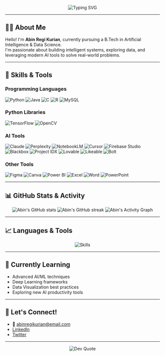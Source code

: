 <!-- Banner / Header Image -->
<p align="center">
  <img src="https://readme-typing-svg.demolab.com?font=Fira+Code&size=28&pause=1000&color=4F8EF7&center=true&vCenter=true&width=800&lines=Hi+there+%F0%9F%91%8B%2C+I'm+Abin+Regi+Kurian!;B.Tech+in+AI+%26+Data+Science+Student;Python+%7C+AI+Tools+%7C+Data+Visualization" alt="Typing SVG" />
</p>

---

## 👨‍💻 About Me

Hello! I'm **Abin Regi Kurian**, currently pursuing a B.Tech in Artificial Intelligence & Data Science.  
I'm passionate about building intelligent systems, exploring data, and leveraging modern AI tools to solve real-world problems.

---

## 🚀 Skills & Tools

### Programming Languages
![Python](https://img.shields.io/badge/-Python-3776AB?style=flat-square&logo=python&logoColor=white)
![Java](https://img.shields.io/badge/-Java-007396?style=flat-square&logo=java&logoColor=white)
![C](https://img.shields.io/badge/-C-00599C?style=flat-square&logo=c&logoColor=white)
![R](https://img.shields.io/badge/-R-276DC3?style=flat-square&logo=r&logoColor=white)
![MySQL](https://img.shields.io/badge/-MySQL-4479A1?style=flat-square&logo=mysql&logoColor=white)

### Python Libraries
![TensorFlow](https://img.shields.io/badge/-TensorFlow-FF6F00?style=flat-square&logo=tensorflow&logoColor=white)
![OpenCV](https://img.shields.io/badge/-OpenCV-5C3EE8?style=flat-square&logo=opencv&logoColor=white)

### AI Tools
![Claude](https://img.shields.io/badge/-Claude-000000?style=flat-square)
![Perplexity](https://img.shields.io/badge/-Perplexity-1A202C?style=flat-square)
![NotebookLM](https://img.shields.io/badge/-NotebookLM-FFB300?style=flat-square)
![Cursor](https://img.shields.io/badge/-Cursor-2D2D2D?style=flat-square)
![Firebase Studio](https://img.shields.io/badge/-Firebase-FFCA28?style=flat-square&logo=firebase&logoColor=white)
![Blackbox](https://img.shields.io/badge/-Blackbox-000000?style=flat-square)
![Project IDX](https://img.shields.io/badge/-Project%20IDX-4285F4?style=flat-square)
![Lovable](https://img.shields.io/badge/-Lovable-FF69B4?style=flat-square)
![Likeable](https://img.shields.io/badge/-Likeable-4CAF50?style=flat-square)
![Bolt](https://img.shields.io/badge/-Bolt-FFC107?style=flat-square)

### Other Tools
![Figma](https://img.shields.io/badge/-Figma-F24E1E?style=flat-square&logo=figma&logoColor=white)
![Canva](https://img.shields.io/badge/-Canva-00C4CC?style=flat-square&logo=canva&logoColor=white)
![Power BI](https://img.shields.io/badge/-PowerBI-F2C811?style=flat-square&logo=powerbi&logoColor=black)
![Excel](https://img.shields.io/badge/-Excel-217346?style=flat-square&logo=microsoft-excel&logoColor=white)
![Word](https://img.shields.io/badge/-Word-2B579A?style=flat-square&logo=microsoft-word&logoColor=white)
![PowerPoint](https://img.shields.io/badge/-PowerPoint-B7472A?style=flat-square&logo=microsoft-powerpoint&logoColor=white)

---

## 📊 GitHub Stats & Activity

<p align="center">
  <img src="https://github-readme-stats.vercel.app/api?username=abinregikurian&show_icons=true&theme=radical" alt="Abin's GitHub stats" />
  <img src="https://github-readme-streak-stats.herokuapp.com/?user=abinregikurian&theme=radical" alt="Abin's GitHub streak" />
  <img src="https://github-readme-activity-graph.cyclic.app/graph?username=abinregikurian&theme=react-dark" alt="Abin's Activity Graph" />
</p>

---

## 📈 Languages & Tools

<p align="center">
  <img src="https://skillicons.dev/icons?i=python,java,c,r,mysql,tensorflow,opencv,figma,canva,powerbi,excel,word,ppt" alt="Skills" />
</p>

---

## 🌱 Currently Learning

- Advanced AI/ML techniques
- Deep Learning frameworks
- Data Visualization best practices
- Exploring new AI productivity tools

---

## 🤝 Let's Connect!

- 📧 abinregikurian@email.com
- [LinkedIn](https://www.linkedin.com/in/abinregikurian)
- [Twitter](https://twitter.com/abinregikurian)

---

<p align="center">
  <img src="https://quotes-github-readme.vercel.app/api?type=horizontal&theme=radical" alt="Dev Quote" />
</p>

<!--
Tip: You can customize the stats and badge links with your actual GitHub username and social links.
For more widgets and inspiration, check out:
- https://github.com/abhisheknaiidu/awesome-github-profile-readme
- https://github.com/coderjojo/creative-profile-readme
-->

